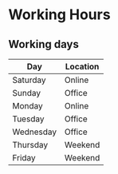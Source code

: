 # Working Hours

## Working days

| Day       | Location |
| --------- | -------- |
| Saturday  | Online   |
| Sunday    | Office   |
| Monday    | Online   |
| Tuesday   | Office   |
| Wednesday | Office   |
| Thursday  | Weekend  |
| Friday    | Weekend  |
